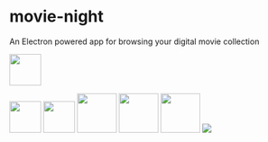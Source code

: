 # movie-night
An Electron powered app for browsing your digital movie collection

<a href="https://electron.atom.io/"><img src="https://camo.githubusercontent.com/11e7cfd04eceb1ea7464e99edda0e7000487f343/68747470733a2f2f656c656374726f6e2e61746f6d2e696f2f696d616765732f656c656374726f6e2d6c6f676f2e737667" height="56px"/></a>

<a href="https://facebook.github.io/react/"> <img src="https://react-etc.net/files/2016-07/logo-578x270.png" height="56px"/></a>  <a href="#"><img src="https://raw.githubusercontent.com/reactjs/redux/master/logo/logo.png" height="56px"/></a>  <a href="#"><img src="https://node-os.com/assets/images/nodejs.png" height="70px"/></a>  <a href="#"><img src="https://www.w3.org/html/logo/downloads/HTML5_Logo_512.png" height="70px"/></a>  <a href="#"><img src="https://www.brandsoftheworld.com/sites/default/files/styles/logo-thumbnail/public/042015/css3.png?itok=bzukaL4s" height="70px"/></a>  <a href="#"><img src="https://cdn.rawgit.com/feross/standard/master/badge.svg"/></a>
